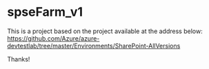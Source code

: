 # spseFarm_v1

This is a project based on the project available at the address below:
https://github.com/Azure/azure-devtestlab/tree/master/Environments/SharePoint-AllVersions

Thanks!
